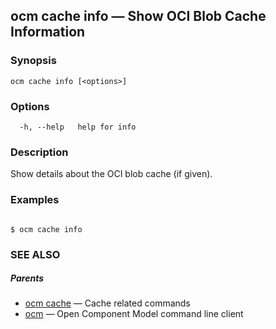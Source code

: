 ## ocm cache info &mdash; Show OCI Blob Cache Information

### Synopsis

```
ocm cache info [<options>]
```

### Options

```
  -h, --help   help for info
```

### Description


Show details about the OCI blob cache (if given).
	

### Examples

```

$ ocm cache info

```

### SEE ALSO

##### Parents

* [ocm cache](ocm_cache.md)	 &mdash; Cache related commands
* [ocm](ocm.md)	 &mdash; Open Component Model command line client

